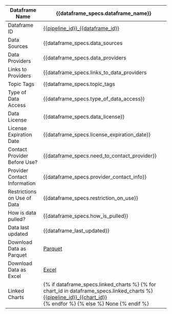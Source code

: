 | Dataframe Name                 | {{dataframe_specs.dataframe_name}}                                                   |
|--------------------------------|--------------------------------------------------------------------------------------|
| Dataframe ID                   | [{{pipeline_id}}_{{dataframe_id}}](../dataframes/{{pipeline_id}}_{{dataframe_id}}.md)|
| Data Sources                   | {{dataframe_specs.data_sources | join(', ')}}                                        |
| Data Providers                 | {{dataframe_specs.data_providers | join(', ')}}                                      |
| Links to Providers             | {{dataframe_specs.links_to_data_providers | join(', ')}}                             |
| Topic Tags                     | {{dataframe_specs.topic_tags | join(', ')}}                                          |
| Type of Data Access            | {{dataframe_specs.type_of_data_access}}                                              |
| Data License                   | {{dataframe_specs.data_license}}                                                     |
| License Expiration Date        | {{dataframe_specs.license_expiration_date}}                                          |
| Contact Provider Before Use?   | {{dataframe_specs.need_to_contact_provider}}                                         |
| Provider Contact Information   | {{dataframe_specs.provider_contact_info}}                                            |
| Restrictions on Use of Data    | {{dataframe_specs.restriction_on_use}}                                               |
| How is data pulled?            | {{dataframe_specs.how_is_pulled}}                                                    |
| Data last updated              | {{dataframe_last_updated}}                                                           |
| Download Data as Parquet       | [Parquet](../download_dataframe/{{pipeline_id}}_{{dataframe_id}}.parquet)            |
| Download Data as Excel         | [Excel](../download_dataframe/{{pipeline_id}}_{{dataframe_id}}.xlsx)                 |
| Linked Charts                  | {% if dataframe_specs.linked_charts %} {% for chart_id in dataframe_specs.linked_charts %} [{{pipeline_id}}_{{chart_id}}](../charts/{{pipeline_id}}_{{chart_id}}.md)<br> {% endfor %} {% else %} None {% endif %} |
